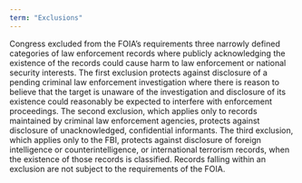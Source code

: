 ```yaml
---
term: "Exclusions"
---
```


Congress excluded from the FOIA’s requirements three narrowly defined categories of law enforcement records where  publicly acknowledging the existence of the records could cause harm to law enforcement or national security interests.  The first exclusion protects against disclosure of a pending criminal law enforcement investigation where there is reason to believe that the target is unaware of the investigation and disclosure of its existence could reasonably be expected to interfere with enforcement proceedings. The second exclusion, which applies only to records maintained by criminal law enforcement agencies, protects against disclosure of unacknowledged, confidential informants. The third exclusion, which applies only to the FBI, protects against disclosure of foreign intelligence or counterintelligence, or international terrorism records, when the existence of those records is classified. Records falling within an exclusion are not subject to the requirements of the FOIA. 

